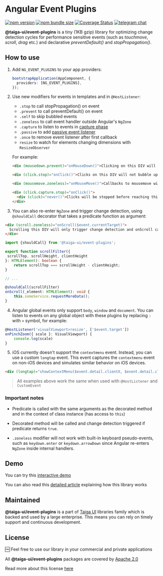 # Angular Event Plugins

[![npm version](https://img.shields.io/npm/v/@taiga-ui/event-plugins.svg)](https://npmjs.com/package/@taiga-ui/event-plugins)
[![npm bundle size](https://img.shields.io/bundlephobia/minzip/@taiga-ui/event-plugins)](https://bundlephobia.com/result?p=@taiga-ui/event-plugins)
[![Coverage Status](https://codecov.io/gh/taiga-family/ng-event-plugins/branch/main/graphs/badge.svg)](https://app.codecov.io/gh/taiga-family/ng-event-plugins/tree/main/projects)
[![telegram chat](https://img.shields.io/badge/support-Contact%20us-blue)](https://t.me/taiga_ui)

**@taiga-ui/event-plugins** is a tiny (1KB gzip) library for optimizing change detection cycles for performance
sensitive events (such as _touchmove_, _scroll_, _drag_ etc.) and declarative _preventDefault()_ and
_stopPropagation()_.

## How to use

1. Add `NG_EVENT_PLUGINS` to your app providers:

   ```typescript
   bootstrapApplication(AppComponent, {
     providers: [NG_EVENT_PLUGINS],
   });
   ```

2. Use new modifiers for events in templates and in `@HostListener`:

   - `.stop` to call stopPropagation() on event
   - `.prevent` to call preventDefault() on event
   - `.self` to skip bubbled events
   - `.zoneless` to call event handler outside Angular's `NgZone`
   - `.capture` to listen to events in
     [capture phase](https://developer.mozilla.org/en-US/docs/Web/API/Event/eventPhase)
   - `.passive` to add
     [passive event listener](https://developer.mozilla.org/en-US/docs/Web/API/EventTarget/addEventListener#improving_scrolling_performance_with_passive_listeners)
   - `.once` to remove event listener after first callback
   - `resize` to watch for elements changing dimensions with `ResizeObserver`

   For example:

   ```html
   <div (mousedown.prevent)="onMouseDown()">Clicking on this DIV will not move focus</div>
   ```

   ```html
   <div (click.stop)="onClick()">Clicks on this DIV will not bubble up</div>
   ```

   ```html
   <div (mousemove.zoneless)="onMouseMove()">Callbacks to mousemove will not trigger change detection</div>
   ```

   ```html
   <div (click.capture.stop)="onClick()">
     <div (click)="never()">Clicks will be stopped before reaching this DIV</div>
   </div>
   ```

3. You can also re-enter `NgZone` and trigger change detection, using `@shouldCall` decorator that takes a predicate
   function as argument:

```html
<div (scroll.zoneless)="onScroll($event.currentTarget)">
  Scrolling this DIV will only trigger change detection and onScroll callback if it is scrolled to bottom
</div>
```

```typescript
import {shouldCall} from '@taiga-ui/event-plugins';

export function scrollFilter({
 scrollTop, scrollHeight, clientHeight
}: HTMLElement): boolean {
    return scrollTop === scrollHeight - clientHeight;
}

// ...

@shouldCall(scrollFilter)
onScroll(_element: HTMLElement): void {
    this.someService.requestMoreData();
}
```

4. Angular global events only support `body`, `window` and `document`. You can listen to events on any global object
   with these plugins by replacing `:` with `>` symbol, for example:

```ts
@HostListener('visualViewport>resize', ['$event.target'])
onPinchZoom({ scale }: VisualViewport) {
    console.log(scale)
}
```

5. iOS currently doesn't support the `contextmenu` event. Instead, you can use a custom `longtap` event. This event
   captures the `contextmenu` event on non-iOS devices and simulates similar behavior on iOS devices.

```html
<div (longtap)="showContextMenu($event.detail.clientX, $event.detail.clientY)">Div with context menu</div>
```

> All examples above work the same when used with `@HostListener` and `CustomEvent`

### Important notes

- Predicate is called with the same arguments as the decorated method and in the context of class instance (has access
  to `this`)

- Decorated method will be called and change detection triggered if predicate returns `true`.

- `.zoneless` modifier will not work with built-in keyboard pseudo-events, such as `keydown.enter` or `keydown.arrowDown`
  since Angular re-enters `NgZone` inside internal handlers.

## Demo

You can try this
[interactive demo](https://codesandbox.io/s/github/taiga-family/ng-event-plugins/tree/main/projects/demo)

You can also read this [detailed article](https://indepth.dev/supercharge-event-management-in-your-angular-application/)
explaining how this library works

## Maintained

**@taiga-ui/event-plugins** is a part of [Taiga UI](https://github.com/taiga-family/taiga-ui) libraries family which is
backed and used by a large enterprise. This means you can rely on timely support and continuous development.

## License

🆓 Feel free to use our library in your commercial and private applications

All **@taiga-ui/event-plugins** packages are covered by [Apache 2.0](/LICENSE)

Read more about this license [here](https://choosealicense.com/licenses/apache-2.0/)
